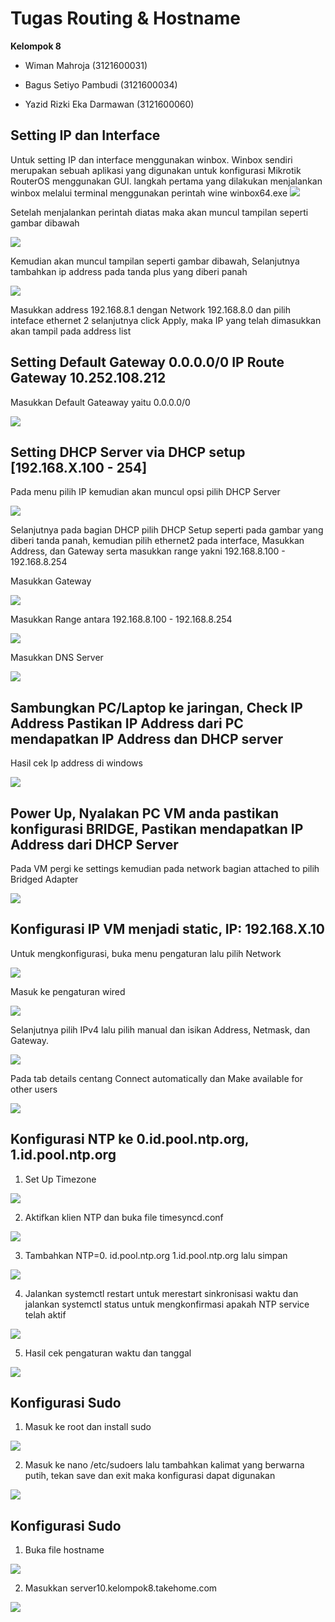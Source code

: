 
# Tugas Routing & Hostname

**Kelompok 8** 

- Wiman Mahroja  (3121600031)

- Bagus Setiyo Pambudi (3121600034)

- Yazid Rizki Eka Darmawan (3121600060) 





## Setting IP dan Interface

Untuk setting IP dan interface menggunakan winbox. Winbox sendiri merupakan sebuah aplikasi yang digunakan untuk konfigurasi Mikrotik RouterOS menggunakan GUI. langkah pertama yang dilakukan menjalankan winbox melalui terminal menggunakan perintah wine winbox64.exe
<img src="https://github.com/Xkonz/Tugas-Jaringan/blob/main/pic/Tugaskelompok_praktikum2/image3.jpg">

Setelah menjalankan perintah diatas maka akan muncul tampilan seperti gambar dibawah

<img src="https://github.com/Xkonz/Tugas-Jaringan/blob/main/pic/Tugaskelompok_praktikum2/image20.jpg">

Kemudian akan muncul tampilan seperti gambar dibawah, Selanjutnya tambahkan ip address pada tanda plus yang diberi panah

<img src="https://github.com/Xkonz/Tugas-Jaringan/blob/main/pic/Tugaskelompok_praktikum2/image9.jpg">

Masukkan address 192.168.8.1 dengan Network 192.168.8.0 dan pilih inteface ethernet 2 selanjutnya click Apply, maka IP yang telah dimasukkan akan tampil pada address list

##  Setting Default Gateway 0.0.0.0/0 IP Route Gateway 10.252.108.212

Masukkan Default Gateaway yaitu 0.0.0.0/0

<img src="https://github.com/Xkonz/Tugas-Jaringan/blob/main/pic/Tugaskelompok_praktikum2/image19.jpg">

## Setting DHCP Server via DHCP setup [192.168.X.100 - 254]

Pada menu pilih IP kemudian akan muncul opsi pilih DHCP Server

<img src="https://github.com/Xkonz/Tugas-Jaringan/blob/main/pic/Tugaskelompok_praktikum2/image21.jpg">

Selanjutnya pada bagian DHCP pilih DHCP Setup seperti pada gambar yang diberi tanda panah, kemudian pilih ethernet2 pada interface, Masukkan Address, dan Gateway serta masukkan range yakni 192.168.8.100 - 192.168.8.254

Masukkan Gateway

<img src="https://github.com/Xkonz/Tugas-Jaringan/blob/main/pic/Tugaskelompok_praktikum2/image13.jpg">

Masukkan Range  antara 192.168.8.100 - 192.168.8.254

<img src="https://github.com/Xkonz/Tugas-Jaringan/blob/main/pic/Tugaskelompok_praktikum2/image16.jpg">

Masukkan DNS Server

<img src="https://github.com/Xkonz/Tugas-Jaringan/blob/main/pic/Tugaskelompok_praktikum2/image18.jpg">

## Sambungkan PC/Laptop ke jaringan, Check IP Address Pastikan IP Address dari PC mendapatkan IP Address dan DHCP server

Hasil cek Ip address di windows 

<img src="https://github.com/Xkonz/Tugas-Jaringan/blob/main/pic/Tugaskelompok_praktikum2/image2.jpg">


##  Power Up, Nyalakan PC VM anda pastikan konfigurasi BRIDGE, Pastikan mendapatkan IP Address dari DHCP Server

Pada VM pergi ke settings kemudian pada network bagian attached to pilih Bridged Adapter

<img src="https://github.com/Xkonz/Tugas-Jaringan/blob/main/pic/Tugaskelompok_praktikum2/image15.png">

## Konfigurasi IP VM menjadi static, IP: 192.168.X.10

Untuk mengkonfigurasi, buka menu pengaturan lalu pilih Network

<img src="https://github.com/Xkonz/Tugas-Jaringan/blob/main/pic/Tugaskelompok_praktikum2/image7.png">

Masuk ke pengaturan wired

<img src="https://github.com/Xkonz/Tugas-Jaringan/blob/main/pic/Tugaskelompok_praktikum2/image5.png">

Selanjutnya pilih IPv4 lalu pilih manual dan isikan Address, Netmask, dan Gateway.

<img src="https://github.com/Xkonz/Tugas-Jaringan/blob/main/pic/Tugaskelompok_praktikum2/image8.jpg">

Pada tab details centang Connect automatically dan Make available for other users

<img src="https://github.com/Xkonz/Tugas-Jaringan/blob/main/pic/Tugaskelompok_praktikum2/image6.jpg">

## Konfigurasi NTP ke 0.id.pool.ntp.org, 1.id.pool.ntp.org

1. Set Up Timezone

<img src="https://github.com/Xkonz/Tugas-Jaringan/blob/main/pic/Tugaskelompok_praktikum2/image23.jpg">

2. Aktifkan klien NTP dan buka file timesyncd.conf


<img src="https://github.com/Xkonz/Tugas-Jaringan/blob/main/pic/Tugaskelompok_praktikum2/image12.jpg">

3. Tambahkan NTP=0. id.pool.ntp.org 1.id.pool.ntp.org lalu simpan


<img src="https://github.com/Xkonz/Tugas-Jaringan/blob/main/pic/Tugaskelompok_praktikum2/image17.jpg">

4. Jalankan systemctl restart untuk merestart sinkronisasi waktu dan jalankan systemctl status untuk mengkonfirmasi apakah NTP service telah aktif


<img src="https://github.com/Xkonz/Tugas-Jaringan/blob/main/pic/Tugaskelompok_praktikum2/image4.jpg">

5. Hasil cek pengaturan waktu dan tanggal

<img src="https://github.com/Xkonz/Tugas-Jaringan/blob/main/pic/Tugaskelompok_praktikum2/image11.jpg">

## Konfigurasi Sudo

1. Masuk ke root dan install sudo

<img src="https://github.com/Xkonz/Tugas-Jaringan/blob/main/pic/Tugaskelompok_praktikum2/image22.jpg">

2. Masuk ke nano /etc/sudoers lalu tambahkan kalimat yang berwarna putih, tekan save dan exit maka konfigurasi dapat digunakan

<img src="https://github.com/Xkonz/Tugas-Jaringan/blob/main/pic/Tugaskelompok_praktikum2/image17.jpg">

## Konfigurasi Sudo

1. Buka file hostname

<img src="https://github.com/Xkonz/Tugas-Jaringan/blob/main/pic/Tugaskelompok_praktikum2/image14.jpg">

2. Masukkan server10.kelompok8.takehome.com

<img src="https://github.com/Xkonz/Tugas-Jaringan/blob/main/pic/Tugaskelompok_praktikum2/image10.jpg">


